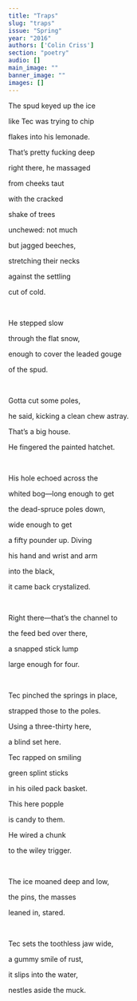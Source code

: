 ```yaml
---
title: "Traps"
slug: "traps"
issue: "Spring"
year: "2016"
authors: ['Colin Criss']
section: "poetry"
audio: []
main_image: ""
banner_image: ""
images: []
---
```

The spud keyed up the ice

 like Tec was trying to chip

 flakes into his lemonade.

 That’s pretty fucking deep

 right there, he massaged

 from cheeks taut

 with the cracked

 shake of trees

 unchewed: not much

 but jagged beeches,

 stretching their necks

 against the settling

 cut of cold.

  

 He stepped slow

 through the flat snow,

 enough to cover the leaded gouge

 of the spud.

  

 Gotta cut some poles,

 he said, kicking a clean chew astray.

 That’s a big house.

 He fingered the painted hatchet.

  

 His hole echoed across the

 whited bog—long enough to get

 the dead-spruce poles down,

 wide enough to get

 a fifty pounder up. Diving

 his hand and wrist and arm

 into the black,

 it came back crystalized.

  

 Right there—that’s the channel to

 the feed bed over there,

 a snapped stick lump

 large enough for four.

  

 Tec pinched the springs in place,

 strapped those to the poles.

 Using a three-thirty here,

 a blind set here.

 Tec rapped on smiling

 green splint sticks

 in his oiled pack basket.

 This here popple

 is candy to them.

 He wired a chunk

 to the wiley trigger.

  

 The ice moaned deep and low,

 the pins, the masses

 leaned in, stared.

  

 Tec sets the toothless jaw wide,

 a gummy smile of rust,

 it slips into the water,

 nestles aside the muck.

